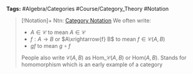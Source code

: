---
---

**Tags:** #Algebra/Categories  #Course/Category_Theory #Notation

 > 
 > \[!Notation\]+ Ntn: [Category Notation](Category%20Notation.md)
 > We often write:
 > 
 > * $A\in \mathcal{C}$ to mean $A\in\mathcal{C}$
 > * $f:A\to B$ or $A\xrightarrow{f} B$ to mean $f\in \mathcal{C}(A,B)$
 > * $gf$ to mean $g\circ f$
 > 
 > People also write $\mathcal{C}(A,B)$ as $\text{Hom}\_{\mathcal{C}}(A,B)$ or $\text{Hom}(A,B)$. Stands for homomorphism which is an early example of a category

